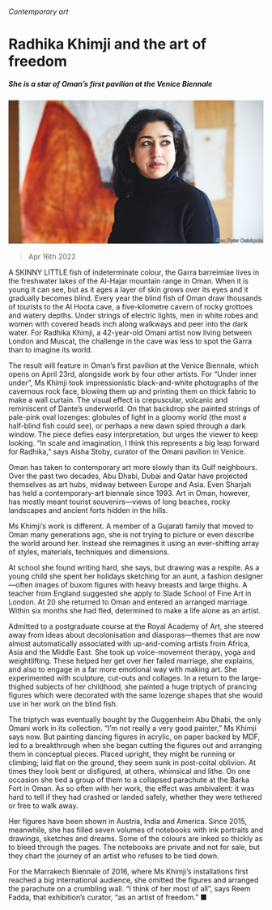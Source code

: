 ###### Contemporary art

# Radhika Khimji and the art of freedom 

##### She is a star of Oman’s first pavilion at the Venice Biennale 

![image](images/20220416_CUP006_0.jpg) 

> Apr 16th 2022 

A SKINNY LITTLE fish of indeterminate colour, the Garra barreimiae lives in the freshwater lakes of the Al-Hajar mountain range in Oman. When it is young it can see, but as it ages a layer of skin grows over its eyes and it gradually becomes blind. Every year the blind fish of Oman draw thousands of tourists to the Al Hoota cave, a five-kilometre cavern of rocky grottoes and watery depths. Under strings of electric lights, men in white robes and women with covered heads inch along walkways and peer into the dark water. For Radhika Khimji, a 42-year-old Omani artist now living between London and Muscat, the challenge in the cave was less to spot the Garra than to imagine its world.

The result will feature in Oman’s first pavilion at the Venice Biennale, which opens on April 23rd, alongside work by four other artists. For “Under inner under”, Ms Khimji took impressionistic black-and-white photographs of the cavernous rock face, blowing them up and printing them on thick fabric to make a wall curtain. The visual effect is crepuscular, volcanic and reminiscent of Dante’s underworld. On that backdrop she painted strings of pale-pink oval lozenges: globules of light in a gloomy world (the most a half-blind fish could see), or perhaps a new dawn spied through a dark window. The piece defies easy interpretation, but urges the viewer to keep looking. “In scale and imagination, I think this represents a big leap forward for Radhika,” says Aisha Stoby, curator of the Omani pavilion in Venice.


Oman has taken to contemporary art more slowly than its Gulf neighbours. Over the past two decades, Abu Dhabi, Dubai and Qatar have projected themselves as art hubs, midway between Europe and Asia. Even Sharjah has held a contemporary-art biennale since 1993. Art in Oman, however, has mostly meant tourist souvenirs—views of long beaches, rocky landscapes and ancient forts hidden in the hills.

Ms Khimji’s work is different. A member of a Gujarati family that moved to Oman many generations ago, she is not trying to picture or even describe the world around her. Instead she reimagines it using an ever-shifting array of styles, materials, techniques and dimensions.

At school she found writing hard, she says, but drawing was a respite. As a young child she spent her holidays sketching for an aunt, a fashion designer—often images of buxom figures with heavy breasts and large thighs. A teacher from England suggested she apply to Slade School of Fine Art in London. At 20 she returned to Oman and entered an arranged marriage. Within six months she had fled, determined to make a life alone as an artist.

Admitted to a postgraduate course at the Royal Academy of Art, she steered away from ideas about decolonisation and diasporas—themes that are now almost automatically associated with up-and-coming artists from Africa, Asia and the Middle East. She took up voice-movement therapy, yoga and weightlifting. These helped her get over her failed marriage, she explains, and also to engage in a far more emotional way with making art. She experimented with sculpture, cut-outs and collages. In a return to the large-thighed subjects of her childhood, she painted a huge triptych of prancing figures which were decorated with the same lozenge shapes that she would use in her work on the blind fish.

The triptych was eventually bought by the Guggenheim Abu Dhabi, the only Omani work in its collection. “I’m not really a very good painter,” Ms Khimji says now. But painting dancing figures in acrylic, on paper backed by MDF, led to a breakthrough when she began cutting the figures out and arranging them in conceptual pieces. Placed upright, they might be running or climbing; laid flat on the ground, they seem sunk in post-coital oblivion. At times they look bent or disfigured, at others, whimsical and lithe. On one occasion she tied a group of them to a collapsed parachute at the Barka Fort in Oman. As so often with her work, the effect was ambivalent: it was hard to tell if they had crashed or landed safely, whether they were tethered or free to walk away.

Her figures have been shown in Austria, India and America. Since 2015, meanwhile, she has filled seven volumes of notebooks with ink portraits and drawings, sketches and dreams. Some of the colours are inked so thickly as to bleed through the pages. The notebooks are private and not for sale, but they chart the journey of an artist who refuses to be tied down.

For the Marrakech Biennale of 2016, where Ms Khimji’s installations first reached a big international audience, she omitted the figures and arranged the parachute on a crumbling wall. “I think of her most of all”, says Reem Fadda, that exhibition’s curator, “as an artist of freedom.” ■

